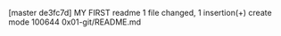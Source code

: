 [master de3fc7d] MY FIRST readme
 1 file changed, 1 insertion(+)
 create mode 100644 0x01-git/README.md
